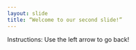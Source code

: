 ```yaml
---
layout: slide
title: “Welcome to our second slide!”
---
```

Instructions:
Use the left arrow to go back!
